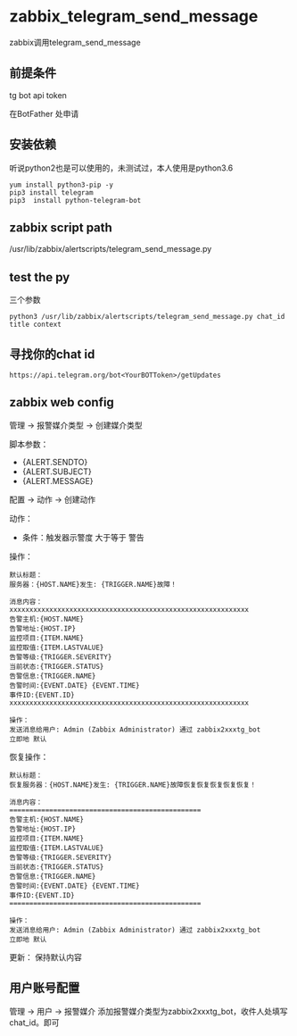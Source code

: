 # zabbix_telegram_send_message
zabbix调用telegram_send_message

## 前提条件
tg bot api token 

在BotFather 处申请

## 安装依赖
听说python2也是可以使用的，未测试过，本人使用是python3.6
```
yum install python3-pip -y
pip3 install telegram
pip3  install python-telegram-bot
```

## zabbix script path
/usr/lib/zabbix/alertscripts/telegram_send_message.py

## test the py
三个参数
```
python3 /usr/lib/zabbix/alertscripts/telegram_send_message.py chat_id title context
```

## 寻找你的chat id
```
https://api.telegram.org/bot<YourBOTToken>/getUpdates
```

## zabbix web config
管理 -> 报警媒介类型 -> 创建媒介类型

脚本参数：
- {ALERT.SENDTO} 
- {ALERT.SUBJECT}
- {ALERT.MESSAGE}

配置 -> 动作 -> 创建动作

动作：
- 	 条件：触发器示警度 大于等于 警告

操作：
```
默认标题：  
服务器：{HOST.NAME}发生: {TRIGGER.NAME}故障！
 
消息内容： 
xxxxxxxxxxxxxxxxxxxxxxxxxxxxxxxxxxxxxxxxxxxxxxxxxxxxxxxxxxxx
告警主机:{HOST.NAME}
告警地址:{HOST.IP}
监控项目:{ITEM.NAME}
监控取值:{ITEM.LASTVALUE}
告警等级:{TRIGGER.SEVERITY}
当前状态:{TRIGGER.STATUS}
告警信息:{TRIGGER.NAME}
告警时间:{EVENT.DATE} {EVENT.TIME}
事件ID:{EVENT.ID}
xxxxxxxxxxxxxxxxxxxxxxxxxxxxxxxxxxxxxxxxxxxxxxxxxxxxxxxxxxxx

操作：
发送消息给用户: Admin (Zabbix Administrator) 通过 zabbix2xxxtg_bot
立即地	默认
```
恢复操作：
```
默认标题：     
恢复服务器：{HOST.NAME}发生: {TRIGGER.NAME}故障恢复恢复恢复恢复恢复！

消息内容： 
================================================
告警主机:{HOST.NAME}
告警地址:{HOST.IP}
监控项目:{ITEM.NAME}
监控取值:{ITEM.LASTVALUE}
告警等级:{TRIGGER.SEVERITY}
当前状态:{TRIGGER.STATUS}
告警信息:{TRIGGER.NAME}
告警时间:{EVENT.DATE} {EVENT.TIME}
事件ID:{EVENT.ID}
================================================

操作：
发送消息给用户: Admin (Zabbix Administrator) 通过 zabbix2xxxtg_bot
立即地	默认
```

更新：
保持默认内容


## 用户账号配置
管理 -> 用户 -> 报警媒介
添加报警媒介类型为zabbix2xxxtg_bot，收件人处填写chat_id。即可
